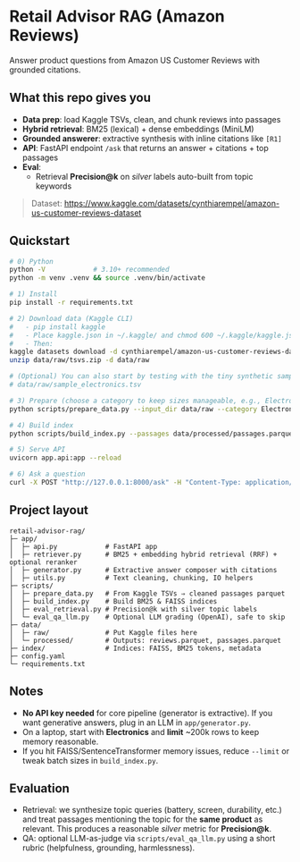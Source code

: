 # Retail Advisor RAG (Amazon Reviews)

Answer product questions from Amazon US Customer Reviews with grounded citations.

## What this repo gives you
- **Data prep**: load Kaggle TSVs, clean, and chunk reviews into passages
- **Hybrid retrieval**: BM25 (lexical) + dense embeddings (MiniLM) 
- **Grounded answerer**: extractive synthesis with inline citations like `[R1]`
- **API**: FastAPI endpoint `/ask` that returns an answer + citations + top passages
- **Eval**:
  - Retrieval **Precision@k** on *silver* labels auto-built from topic keywords

> Dataset: https://www.kaggle.com/datasets/cynthiarempel/amazon-us-customer-reviews-dataset

## Quickstart
```bash
# 0) Python
python -V            # 3.10+ recommended
python -m venv .venv && source .venv/bin/activate

# 1) Install
pip install -r requirements.txt

# 2) Download data (Kaggle CLI)
#   - pip install kaggle
#   - Place kaggle.json in ~/.kaggle/ and chmod 600 ~/.kaggle/kaggle.json
#   - Then:
kaggle datasets download -d cynthiarempel/amazon-us-customer-reviews-dataset -p data/raw -f tsvs.zip
unzip data/raw/tsvs.zip -d data/raw

# (Optional) You can also start by testing with the tiny synthetic sample we included:
# data/raw/sample_electronics.tsv

# 3) Prepare (choose a category to keep sizes manageable, e.g., Electronics)
python scripts/prepare_data.py --input_dir data/raw --category Electronics --limit 200000

# 4) Build index
python scripts/build_index.py --passages data/processed/passages.parquet --out_dir index

# 5) Serve API
uvicorn app.api:app --reload

# 6) Ask a question
curl -X POST "http://127.0.0.1:8000/ask" -H "Content-Type: application/json"   -d '{"query":"battery life for Kindle?", "k":5, "product_filter":"Kindle"}'
```

## Project layout
```
retail-advisor-rag/
├─ app/
│  ├─ api.py            # FastAPI app
│  ├─ retriever.py      # BM25 + embedding hybrid retrieval (RRF) + optional reranker
│  ├─ generator.py      # Extractive answer composer with citations
│  ├─ utils.py          # Text cleaning, chunking, IO helpers
├─ scripts/
│  ├─ prepare_data.py   # From Kaggle TSVs ⇒ cleaned passages parquet
│  ├─ build_index.py    # Build BM25 & FAISS indices
│  ├─ eval_retrieval.py # Precision@k with silver topic labels
│  └─ eval_qa_llm.py    # Optional LLM grading (OpenAI), safe to skip
├─ data/
│  ├─ raw/              # Put Kaggle files here
│  └─ processed/        # Outputs: reviews.parquet, passages.parquet
├─ index/               # Indices: FAISS, BM25 tokens, metadata
├─ config.yaml
└─ requirements.txt
```

## Notes
- **No API key needed** for core pipeline (generator is extractive). If you want generative answers, plug in an LLM in `app/generator.py`.
- On a laptop, start with **Electronics** and **limit** ~200k rows to keep memory reasonable.
- If you hit FAISS/SentenceTransformer memory issues, reduce `--limit` or tweak batch sizes in `build_index.py`.

## Evaluation
- Retrieval: we synthesize topic queries (battery, screen, durability, etc.) and treat passages mentioning the topic for the **same product** as relevant. This produces a reasonable *silver* metric for **Precision@k**.
- QA: optional LLM-as-judge via `scripts/eval_qa_llm.py` using a short rubric (helpfulness, grounding, harmlessness).
